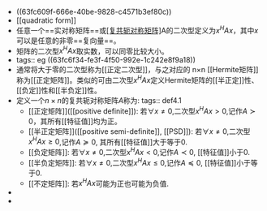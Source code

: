 - ((63fc609f-666e-40be-9828-c4571b3ef80c))
- [[quadratic form]]
- 任意一个==实对称矩阵==或[[复共轭对称矩阵]](即[[Hermite矩阵]])A的二次型定义为$x^HAx$，其中$x$可以是任意的非零==复向量==。
- 矩阵的二次型$x^HAx$取实数，可以同零比较大小。
- tags:: eg
  ((63fc6f34-fe3f-4f50-992e-1c242e8f9a18))
- 通常将大于零的二次型称为[[正定二次型]]，与之对应的 n×n [[Hermite矩阵]]称为[[正定矩阵]]。类似的可由二次型$x^HAx$定义Hermite矩阵的[[半正定]]性、[[负定]]性和[[半负定]]性。
- 定义一个$n\times n$的复共轭对称矩阵$A$称为:
  tags::  def4.1
	- [[正定矩阵]]([[positive definite]]): 若$\forall x\neq 0$,二次型$x^HAx>0$,记作$A \succ0$，其所有[[特征值]]均为正。
	- [[半正定矩阵]]([[positive semi-definite]], [[PSD]]): 若$\forall x\neq 0$,二次型$x^HAx\ge 0$,记作$A\succeq 0$, 其所有[[特征值]]大于等于0.
	- [[负定矩阵]]: 若$\forall x\neq 0$,二次型$x^HAx<0$,记作$A\prec0$, [[特征值]]小于0.
	- [[半负定矩阵]]: 若$\forall x\neq 0$,二次型$x^HAx\le 0$,记作$A\preceq 0$, [[特征值]]小于等于0.
	- [[不定矩阵]]: 若$x^HAx$可能为正也可能为负值.
-
-